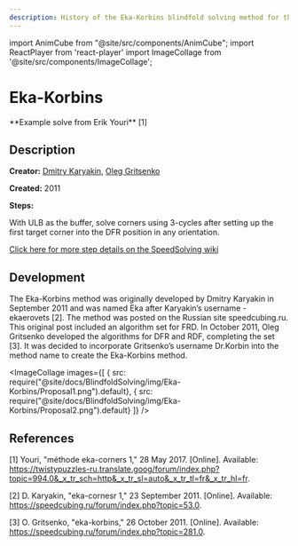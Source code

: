 ```yaml
---
description: History of the Eka-Korbins blindfold solving method for the Rubik's Cube.
---
```


import AnimCube from "@site/src/components/AnimCube";
import ReactPlayer from 'react-player'
import ImageCollage from '@site/src/components/ImageCollage';

# Eka-Korbins

<AnimCube params="config=../../ReconstructionConfig.txt&initmove=B2 L' D2 L2 D2 U' L' R D L D L D F2 R' D U&move={Scramble: B2 L' D2 L2 D2 U' L' R D L D L D F2 R' D U}{UBL-UBR-FLU: R' F l' D2 R U R' D2 R U' x' F' R}R' F l' D2 R U R' D2 R U' x' F' R{UBL-FRD-LFD: R U2 R' D R U2 R' D'}R U2 R' D R U2 R' D'{UBL-RBD-DBL: D' x D2 L U2 L' D2 L U2 r' D}D' x D2 L U2 L' D2 L U2 r' D{UBL-FUR-RUB: F x D L U2 L' D' L U2 r' F'}F x D L U2 L' D' L U2 r' F'" width="600px" height="400px" />
**Example solve from Erik Youri** [1]

## Description

**Creator:** [Dmitry Karyakin](CubingContributors/MethodDevelopers.md#karyakin-dmitry), [Oleg Gritsenko](CubingContributors/MethodDevelopers.md#gritsenko-oleg)

**Created:** 2011

**Steps:**

With ULB as the buffer, solve corners using 3-cycles after setting up the first target corner into the DFR position in any orientation.

[Click here for more step details on the SpeedSolving wiki](https://www.speedsolving.com/wiki/index.php?title=Eka)

## Development

The Eka-Korbins method was originally developed by Dmitry Karyakin in September 2011 and was named Eka after Karyakin’s username - ekaerovets [2]. The method was posted on the Russian site speedcubing.ru. This original post included an algorithm set for FRD. In October 2011, Oleg Gritsenko developed the algorithms for DFR and RDF, completing the set [3]. It was decided to incorporate Gritsenko’s username Dr.Korbin into the method name to create the Eka-Korbins method.

<ImageCollage
images={[
{ src: require("@site/docs/BlindfoldSolving/img/Eka-Korbins/Proposal1.png").default},
{ src: require("@site/docs/BlindfoldSolving/img/Eka-Korbins/Proposal2.png").default}
]}
/>

## References

[1] Youri, "méthode eka-corners 1," 28 May 2017. [Online]. Available: https://twistypuzzles-ru.translate.goog/forum/index.php?topic=994.0&_x_tr_sch=http&_x_tr_sl=auto&_x_tr_tl=fr&_x_tr_hl=fr.

[2] D. Karyakin, "eka-cornesr 1," 23 September 2011. [Online]. Available: https://speedcubing.ru/forum/index.php?topic=53.0.

[3] O. Gritsenko, "eka-korbins," 26 October 2011. [Online]. Available: https://speedcubing.ru/forum/index.php?topic=281.0.
